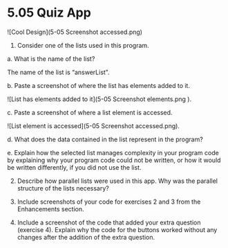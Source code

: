 # 5.05 Quiz App

![Cool Design](5-05 Screenshot accessed.png)

1. Consider one of the lists used in this program.

a. What is the name of the list?

The name of the list is “answerList”. 

b. Paste a screenshot of where the list has elements added to it.

![List has elements added to it](5-05 Screenshot elements.png
).

c. Paste a screenshot of where a list element is accessed.

![List element is accessed](5-05 Screenshot accessed.png).

d. What does the data contained in the list represent in the program?



e. Explain how the selected list manages complexity in your program code by explaining why your program code could not be written, or how it would be written differently, if you did not use the list.


2. Describe how parallel lists were used in this app. Why was the parallel structure of the lists necessary?

3. Include screenshots of your code for exercises 2 and 3 from the Enhancements section.

4. Include a screenshot of the code that added your extra question (exercise 4). Explain why the code for the buttons worked without any changes after the addition of the extra question.
